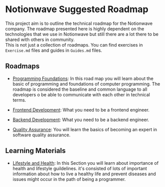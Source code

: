 # Notionwave Suggested Roadmap
This project aim is to outline the technical roadmap for the Notionwave company. The roadmap presented here is highly dependent on the technologies that we use in Notionwave but still there are a lot there to be shared with others in community.  
This is not just a collection of roadmaps. You can find exercises in `Exercise.md` files and guides in `Guides.md` files.

## Roadmaps 
- [Programming Foundations](./Programming%20Foundations/): In this road map you will learn about the basic of programming and foundations of computer programming. The roadmap is considered the baseline and common language to all developers o be able to communicate with each other in technical terms. 

- [Frontend Development](./Frontend/): What you need to be a frontend engineer. 

- [Backend Development](./Frontend/): What you need to be a backend engineer. 

- [Quality Assurance](./QA/): You will learn the basics of becoming an expert in software quality assurance. 

## Learning Materials
- [Lifestyle and Health](./Programming%20Foundations/Lifestyle/README.md): In this Section you will learn about importance of health and lifestyle guildelines. it's consisted of lots of important information about how to live a healthy life and prevent diseases and issues might occur in the path of being a programmer.
